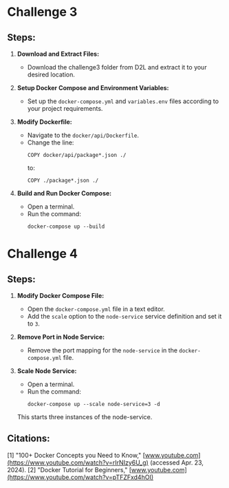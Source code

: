 # Challenge 3

## Steps:
1. **Download and Extract Files:**
   - Download the challenge3 folder from D2L and extract it to your desired location.

2. **Setup Docker Compose and Environment Variables:**
   - Set up the `docker-compose.yml` and `variables.env` files according to your project requirements.

3. **Modify Dockerfile:**
   - Navigate to the `docker/api/Dockerfile`.
   - Change the line:
     ```
     COPY docker/api/package*.json ./ 
     ```
     to:
     ```
     COPY ./package*.json ./
     ```

4. **Build and Run Docker Compose:**
   - Open a terminal.
   - Run the command:
     ```
     docker-compose up --build
     ```

# Challenge 4

## Steps:
1. **Modify Docker Compose File:**
   - Open the `docker-compose.yml` file in a text editor.
   - Add the `scale` option to the `node-service` service definition and set it to `3`.

2. **Remove Port in Node Service:**
   - Remove the port mapping for the `node-service` in the `docker-compose.yml` file.

3. **Scale Node Service:**
   - Open a terminal.
   - Run the command:
     ```
     docker-compose up --scale node-service=3 -d
     ```
   This starts three instances of the node-service.

## Citations:
[1] "100+ Docker Concepts you Need to Know," [www.youtube.com](https://www.youtube.com/watch?v=rIrNIzy6U_g) (accessed Apr. 23, 2024).
[2] "Docker Tutorial for Beginners," [www.youtube.com](https://www.youtube.com/watch?v=pTFZFxd4hOI)
